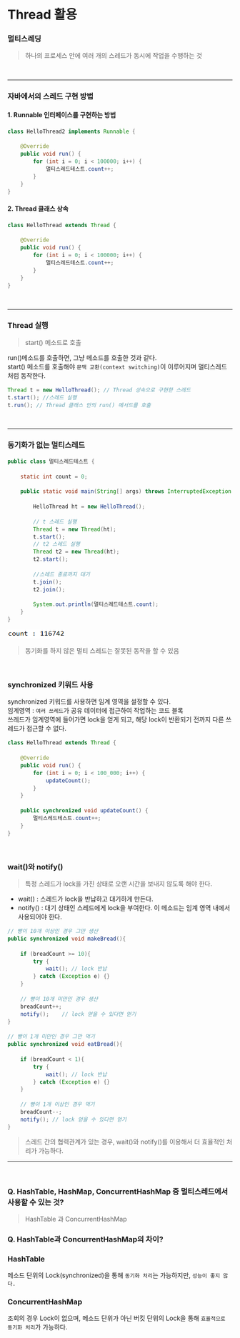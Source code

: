 # Thread 활용

### 멀티스레딩
> 하나의 프로세스 안에 여러 개의 스레드가 동시에 작업을 수행하는 것
<br>
<hr>

### 자바에서의 스레드 구현 방법


#### 1. Runnable 인터페이스를 구현하는 방법
``` java
class HelloThread2 implements Runnable {

	@Override
	public void run() {
		for (int i = 0; i < 100000; i++) {
			멀티스레드테스트.count++;
		}
	}
}
```

#### 2. Thread 클래스 상속
``` java
class HelloThread extends Thread {

	@Override
	public void run() {
		for (int i = 0; i < 100000; i++) {
			멀티스레드테스트.count++;
		}
	}
}
```
<br><hr>

### Thread 실행
> start() 메소드로 호출

run()메소드를 호출하면, 그냥 메소드를 호출한 것과 같다.<br>
start() 메소드를 호출해야 `문맥 교환(context switching)`이 이루어지며 멀티스레드처럼 동작한다.


``` java
Thread t = new HelloThread(); // Thread 상속으로 구현한 스레드
t.start(); //스레드 실행
t.run(); // Thread 클래스 안의 run() 메서드를 호출
```

<br>

<hr>

### 동기화가 없는 멀티스레드
``` java
public class 멀티스레드테스트 {

	static int count = 0;

	public static void main(String[] args) throws InterruptedException {

		HelloThread ht = new HelloThread();
		
        // t 스레드 실행
		Thread t = new Thread(ht);
		t.start(); 
        // t2 스레드 실행
		Thread t2 = new Thread(ht);
		t2.start();
		
        //스레드 종료까지 대기
		t.join(); 
		t2.join();
		
		System.out.println(멀티스레드테스트.count);
	}
}

```

![멀티스레드결과](./image.png)
> 동기화를 하지 않은 멀티 스레드는 잘못된 동작을 할 수 있음

<br>

### synchronized 키워드 사용
synchronized 키워드를 사용하면 임계 영역을 설정할 수 있다.<br>
임계영역 : `여러 쓰레드`가 공유 데이터에 접근하여 작업하는 코드 블록 <br>
쓰레드가 임계영역에 들어가면 lock을 얻게 되고, 해당 lock이 반환되기 전까지 다른 쓰레드가 접근할 수 없다.

``` java
class HelloThread extends Thread {

	@Override
	public void run() {
		for (int i = 0; i < 100_000; i++) {
			updateCount();
		}
	}
	
	public synchronized void updateCount() {
		멀티스레드테스트.count++;
	}
}
```
<br>

### wait()와 notify()
> 특정 스레드가 lock을 가진 상태로 오랜 시간을 보내지 않도록 해야 한다.
- wait() : 스레드가 lock을 반납하고 대기하게 만든다.
- notify() : 대기 상태인 스레드에게 lock을 부여한다.
이 메소드는 임계 영역 내에서 사용되어야 한다.

``` java
// 빵이 10개 이상인 경우 그만 생산
public synchronized void makeBread(){

    if (breadCount >= 10){
        try {
            wait(); // lock 반납
        } catch (Exception e) {}
    }

    // 빵이 10개 미만인 경우 생산
    breadCount++;
    notify();    // lock 얻을 수 있다면 얻기
}

// 빵이 1개 미만인 경우 그만 먹기
public synchronized void eatBread(){

    if (breadCount < 1){
        try {
            wait(); // lock 반납
        } catch (Exception e) {}
    }

    // 빵이 1개 이상인 경우 먹기
    breadCount--;
    notify(); // lock 얻을 수 있다면 얻기
}
```
> 스레드 간의 협력관계가 있는 경우, wait()와 notify()를 이용해서 더 효율적인 처리가 가능하다.

<hr> <br>

### Q. HashTable, HashMap, ConcurrentHashMap 중 멀티스레드에서 사용할 수 있는 것?
> HashTable 과 ConcurrentHashMap

### Q. HashTable과 ConcurrentHashMap의 차이?
### HashTable
메소드 단위의 Lock(synchronized)을 통해 `동기화 처리`는 가능하지만, `성능이 좋지 않다.` <br>
### ConcurrentHashMap
조회의 경우 Lock이 없으며, 메소드 단위가 아닌 버킷 단위의 Lock을 통해 `효율적으로 동기화 처리`가 가능하다.
